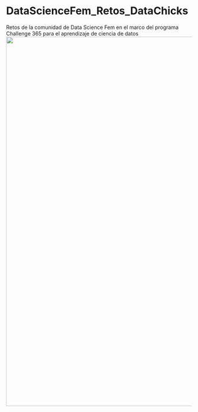 # DataScienceFem_Retos_DataChicks
Retos de la comunidad de Data Science Fem en el marco del programa Challenge 365 para el aprendizaje de ciencia de datos
<img src="https://pbs.twimg.com/media/Em0D4k8W8AAIVQq.jpg" width="1000">
